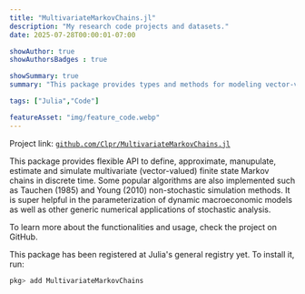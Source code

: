 ```yaml
---
title: "MultivariateMarkovChains.jl"
description: "My research code projects and datasets."
date: 2025-07-28T00:00:01-07:00

showAuthor: true
showAuthorsBadges : true

showSummary: true
summary: "This package provides types and methods for modeling vector-valued Markov chains in discrete time. It is useful for dynamic macroeconomic models and generic stochastic analysis. Project link: github.com/Clpr/MultivariateMarkovChain.jl"

tags: ["Julia","Code"]

featureAsset: "img/feature_code.webp"
---
```


Project link: [`github.com/Clpr/MultivariateMarkovChains.jl`](https://github.com/Clpr/MultivariateMarkovChains.jl)

This package provides flexible API to define, approximate, manupulate, estimate and simulate multivariate (vector-valued) finite state Markov chains in discrete time. Some popular algorithms are also implemented such as Tauchen (1985) and Young (2010) non-stochastic simulation methods. It is super helpful in the parameterization of dynamic macroeconomic models as well as other generic numerical applications of stochastic analysis.

To learn more about the functionalities and usage, check the project on GitHub.

This package has been registered at Julia's general registry yet. To install it, run:

```julia
pkg> add MultivariateMarkovChains
```